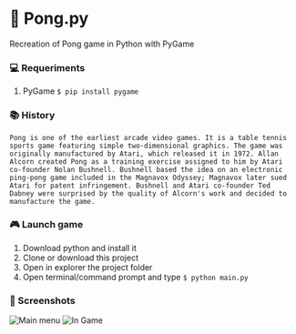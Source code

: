 # 🏓 Pong.py
Recreation of Pong game in Python with PyGame  

### 💻 Requeriments
1. PyGame `$ pip install pygame`

### 📚 History   
```
Pong is one of the earliest arcade video games. It is a table tennis sports game featuring simple two-dimensional graphics. The game was originally manufactured by Atari, which released it in 1972. Allan Alcorn created Pong as a training exercise assigned to him by Atari co-founder Nolan Bushnell. Bushnell based the idea on an electronic ping-pong game included in the Magnavox Odyssey; Magnavox later sued Atari for patent infringement. Bushnell and Atari co-founder Ted Dabney were surprised by the quality of Alcorn's work and decided to manufacture the game.
```

### 🎮 Launch game
1. Download python and install it  
2. Clone or download this project  
3. Open in explorer the project folder  
4. Open terminal/command prompt and type `$ python main.py`

### 📸 Screenshots
![Main menu](https://i.imgur.com/pHjqxi7.png) ![In Game](https://i.imgur.com/aKRxxxd.png)  

